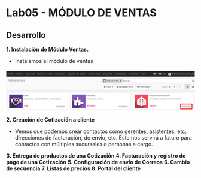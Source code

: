 
# Lab05 - MÓDULO DE VENTAS
## Desarrollo

**1. Instalación de Módulo Ventas.**

   * Instalamos el módulo de ventas
   
   ![](https://github.com/Ares-Fel/Lab-Integ.-de-Sis.-Empresariales-Avanzado/blob/master/Lab04/modulo_inventario.png)
   
**2. Creación de Cotización a cliente**

   * Vemos que podemos crear contactos como gerentes, asistentes, etc; direcciones de
facturación, de envío, etc. Esto nos servirá a futuro para contactos con múltiples sucursales o personas
a cargo.

**3. Entrega de productos de una Cotización**
**4. Facturación y registro de pago de una Cotización**
**5. Configuración de envío de Correos**
**6. Cambio de secuencia**
**7. Listas de precios**
**8. Portal del cliente**
